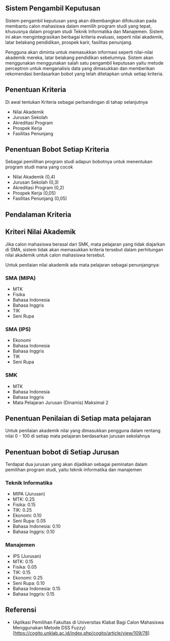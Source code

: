 
## Sistem Pengambil Keputusan

Sistem pengambil keputusan yang akan dikembangkan difokuskan pada membantu calon mahasiswa dalam memilih program studi yang tepat, khususnya dalam program studi Teknik Informatika dan Manajemen. Sistem ini akan mengintegrasikan berbagai kriteria evaluasi, seperti nilai akademik, latar belakang pendidikan, prospek karir, fasilitas penunjang.

Pengguna akan diminta untuk memasukkan informasi seperti nilai-nilai akademik mereka, latar belakang pendidikan sebelumnya. Sistem akan menggunakan menggunakan salah satu pengambil keputusan yaitu metode perceptron untuk menganalisis data yang dimasukkan dan memberikan rekomendasi berdasarkan bobot yang telah ditetapkan untuk setiap kriteria.

## Penentuan Kriteria

Di awal tentukan Kriteria sebagai perbandingan di tahap selanjutnya

- Nilai Akademik
- Jurusan Sekolah
- Akreditasi Program
- Prospek Kerja
- Fasilitas Penunjang

## Penentuan Bobot Setiap Kriteria

Sebagai pemilihan program studi adapun bobotnya untuk menentukan program studi mana yang cocok

- Nilai Akademik (0,4)
- Jurusan Sekolah (0,3)
- Akreditasi Program (0,2)
- Prospek Kerja (0,05)
- Fasilitas Penunjang (0,05)

## Pendalaman Kriteria

## Kriteri Nilai Akademik

Jika calon mahasiswa berasal dari SMK, mata pelajaran yang tidak diajarkan di SMA, sistem tidak akan memasukkan kriteria tersebut dalam perhitungan nilai akademik untuk calon mahasiswa tersebut.

Untuk penilaian nilai akademik ada mata pelajaran sebagai penunjangnya:

### SMA (MIPA)
- MTK
- Fisika
- Bahasa Indonesia
- Bahasa Inggris
- TIK
- Seni Rupa

### SMA (IPS)

- Ekonomi
- Bahasa Indonesia
- Bahasa Inggris
- TIK
- Seni Rupa

### SMK

- MTK
- Bahasa Indonesia
- Bahasa Inggris
- Mata Pelajaran Jurusan (Dinamis) Maksimal 2

## Penentuan Penilaian di Setiap mata pelajaran

Untuk penilaian akademik nilai yang dimasukkan pengguna dalam rentang nilai 0 - 100 di setiap mata pelajaran berdasarkan jurusan sekolahnya


## Penentuan bobot di Setiap Jurusan

Terdapat dua jurusan yang akan dijadikan sebagai peminatan dalam pemilihan program studi, yaitu teknik informatika dan manajemen

### Teknik Informatika

- MIPA (Jurusan)
- MTK: 0.25
- Fisika: 0.15
- TIK: 0.25
- Ekonomi: 0.10
- Seni Rupa: 0.05
- Bahasa Indonesia: 0.10
- Bahasa Inggris: 0.10

### Manajemen

- IPS (Jurusan)
- MTK: 0.15
- Fisika: 0.05
- TIK: 0.15
- Ekonomi: 0.25
- Seni Rupa: 0.10
- Bahasa Indonesia: 0.15
- Bahasa Inggris: 0.15

## Referensi 

- (Aplikasi Pemilihan Fakultas di Universitas Klabat Bagi Calon Mahasiswa Menggunakan Metode DSS Fuzzy) [https://cogito.unklab.ac.id/index.php/cogito/article/view/109/78]
